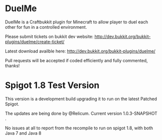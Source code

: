 DuelMe
======

DuelMe is a Craftbukkit plugin for Minecraft to allow player to duel each other for fun in a controlled environment.

Please submit tickets on bukkit dev website: http://dev.bukkit.org/bukkit-plugins/duelme/create-ticket/

Latest download availble here: http://dev.bukkit.org/bukkit-plugins/duelme/

Pull requests will be accepted if coded efficiently and fully commented, thanks!

Spigot 1.8 Test Version
===
This version is a development build upgrading it to run on the latest Patched Spigot.

The updates are being done by @Relicum. Current version 1.0.3-SNAPSHOT .

No issues at all to report from the recompile to run on spigot 1.8, with both Java 7 and Java 8
